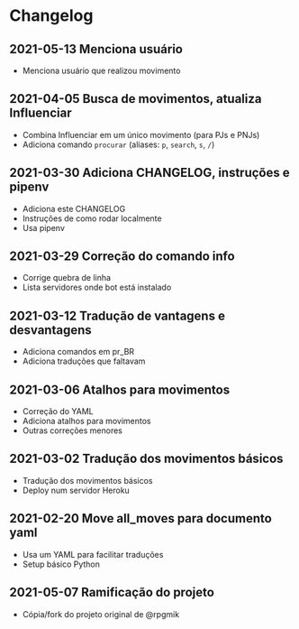# Changelog

## 2021-05-13 Menciona usuário

- Menciona usuário que realizou movimento

## 2021-04-05 Busca de movimentos, atualiza Influenciar

- Combina Influenciar em um único movimento (para PJs e PNJs)
- Adiciona comando `procurar` (aliases: `p`, `search`, `s`, `/`)

## 2021-03-30 Adiciona CHANGELOG, instruções e pipenv

- Adiciona este CHANGELOG
- Instruções de como rodar localmente
- Usa pipenv

## 2021-03-29 Correção do comando info

- Corrige quebra de linha
- Lista servidores onde bot está instalado

## 2021-03-12 Tradução de vantagens e desvantagens

- Adiciona comandos em pr_BR
- Adiciona traduções que faltavam

## 2021-03-06 Atalhos para movimentos

- Correção do YAML
- Adiciona atalhos para movimentos
- Outras correções menores

## 2021-03-02 Tradução dos movimentos básicos

- Tradução dos movimentos básicos
- Deploy num servidor Heroku

## 2021-02-20 Move all_moves para documento yaml

- Usa um YAML para facilitar traduções
- Setup básico Python

## 2021-05-07 Ramificação do projeto

- Cópia/fork do projeto original de @rpgmik
